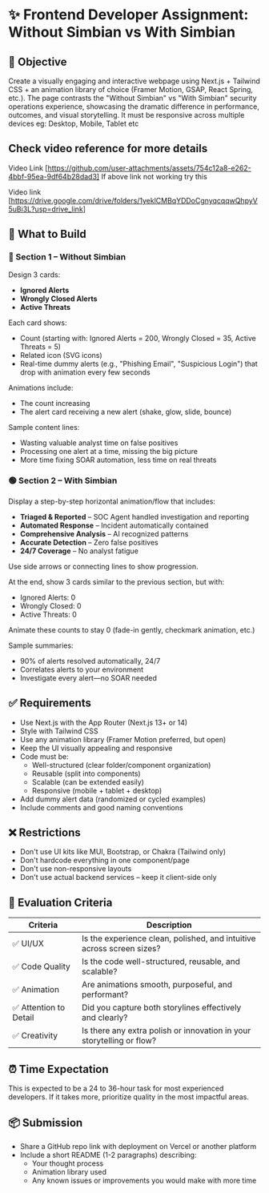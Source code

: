 # ✨ Frontend Developer Assignment: Without Simbian vs With Simbian

## 🧠 Objective
Create a visually engaging and interactive webpage using Next.js + Tailwind CSS + an animation library of choice (Framer Motion, GSAP, React Spring, etc.). The page contrasts the "Without Simbian" vs "With Simbian" security operations experience, showcasing the dramatic difference in performance, outcomes, and visual storytelling. It must be responsive across multiple devices eg: Desktop, Mobile, Tablet etc

## Check video reference for more details

Video Link [https://github.com/user-attachments/assets/754c12a8-e262-4bbf-95ea-9df64b28dad3]
If above link not working try this

Video link [https://drive.google.com/drive/folders/1yeklCMBqYDDoCgnyqcqqwQhpyV5uBi3L?usp=drive_link]

## 📄 What to Build

### 🔴 Section 1 – Without Simbian
Design 3 cards:
- **Ignored Alerts**
- **Wrongly Closed Alerts**
- **Active Threats**

Each card shows:
- Count (starting with: Ignored Alerts = 200, Wrongly Closed = 35, Active Threats = 5)
- Related icon (SVG icons)
- Real-time dummy alerts (e.g., "Phishing Email", "Suspicious Login") that drop with animation every few seconds

Animations include:
- The count increasing
- The alert card receiving a new alert (shake, glow, slide, bounce)

Sample content lines:
- Wasting valuable analyst time on false positives
- Processing one alert at a time, missing the big picture
- More time fixing SOAR automation, less time on real threats

### 🟢 Section 2 – With Simbian
Display a step-by-step horizontal animation/flow that includes:
- **Triaged & Reported** – SOC Agent handled investigation and reporting
- **Automated Response** – Incident automatically contained
- **Comprehensive Analysis** – AI recognized patterns
- **Accurate Detection** – Zero false positives
- **24/7 Coverage** – No analyst fatigue

Use side arrows or connecting lines to show progression.

At the end, show 3 cards similar to the previous section, but with:
- Ignored Alerts: 0
- Wrongly Closed: 0
- Active Threats: 0

Animate these counts to stay 0 (fade-in gently, checkmark animation, etc.)

Sample summaries:
- 90% of alerts resolved automatically, 24/7
- Correlates alerts to your environment
- Investigate every alert—no SOAR needed

## ✅ Requirements

- Use Next.js with the App Router (Next.js 13+ or 14)
- Style with Tailwind CSS
- Use any animation library (Framer Motion preferred, but open)
- Keep the UI visually appealing and responsive
- Code must be:
  - Well-structured (clear folder/component organization)
  - Reusable (split into components)
  - Scalable (can be extended easily)
  - Responsive (mobile + tablet + desktop)
- Add dummy alert data (randomized or cycled examples)
- Include comments and good naming conventions

## ❌ Restrictions

- Don't use UI kits like MUI, Bootstrap, or Chakra (Tailwind only)
- Don't hardcode everything in one component/page
- Don't use non-responsive layouts
- Don't use actual backend services – keep it client-side only

## 🧪 Evaluation Criteria

| Criteria | Description |
|----------|-------------|
| ✅ UI/UX | Is the experience clean, polished, and intuitive across screen sizes? |
| ✅ Code Quality | Is the code well-structured, reusable, and scalable? |
| ✅ Animation | Are animations smooth, purposeful, and performant? |
| ✅ Attention to Detail | Did you capture both storylines effectively and clearly? |
| ✅ Creativity | Is there any extra polish or innovation in your storytelling or flow? |

## ⏰ Time Expectation
This is expected to be a 24 to 36-hour task for most experienced developers. If it takes more, prioritize quality in the most impactful areas.

## 📦 Submission
- Share a GitHub repo link with deployment on Vercel or another platform
- Include a short README (1-2 paragraphs) describing:
  - Your thought process
  - Animation library used
  - Any known issues or improvements you would make with more time
